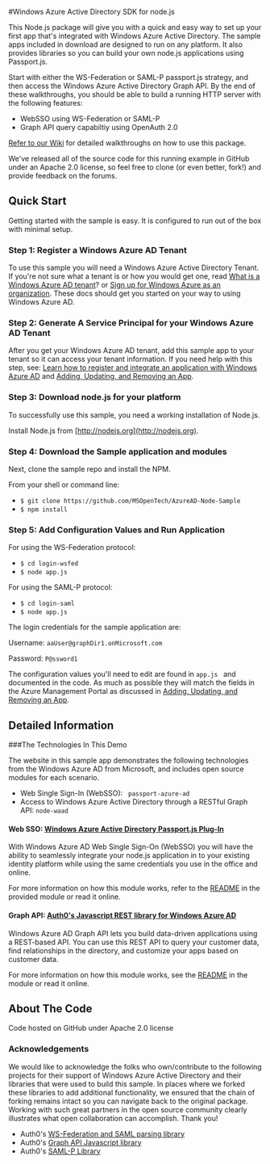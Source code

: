 #Windows Azure Active Directory SDK for node.js

This Node.js package will give you with a quick and easy way to set up your first app that's integrated with Windows Azure Active Directory. The sample apps included in download are designed to run on any platform. It also provides libraries so you can build your own node.js applications using Passport.js.

Start with either the WS-Federation or SAML-P passport.js strategy, and then access the Windows Azure Active Directory Graph API. By the end of these walkthroughs, you should be able to build a running HTTP server with the following features:

* WebSSO using WS-Federation or SAML-P
* Graph API query capabiltiy using OpenAuth 2.0

[Refer to our Wiki](https://github.com/MSOpenTech/AzureAD-Node-Sample/wiki) for detailed walkthroughs on how to use this package.

We've released all of the source code for this running example in GitHub under an Apache 2.0 license, so feel free to clone (or even better, fork!) and provide feedback on the forums.

## Quick Start

Getting started with the sample is easy. It is configured to run out of the box with minimal setup. 

### Step 1: Register a Windows Azure AD Tenant

To use this sample you will need a Windows Azure Active Directory Tenant. If you're not sure what a tenant is or how you would get one, read [What is a Windows Azure AD tenant](http://technet.microsoft.com/library/jj573650.aspx)? or [Sign up for Windows Azure as an organization](http://www.windowsazure.com/en-us/manage/services/identity/organizational-account/). These docs should get you started on your way to using Windows Azure AD.

### Step 2: Generate A Service Principal for your Windows Azure AD Tenant

After you get your Windows Azure AD tenant, add this sample app to your tenant so it can access your tenant information. If you need help with this step, see: [Learn how to register and integrate an application with Windows Azure AD](http://msdn.microsoft.com/en-us/library/windowsazure/dn151122.aspx) and [Adding, Updating, and Removing an App](http://msdn.microsoft.com/en-us/library/windowsazure/dn132599.aspx).

### Step 3: Download node.js for your platform
To successfully use this sample, you need a working installation of Node.js.

Install Node.js from [http://nodejs.org](http://nodejs.org). 

### Step 4: Download the Sample application and modules

Next, clone the sample repo and install the NPM.

From your shell or command line:

* `$ git clone https://github.com/MSOpenTech/AzureAD-Node-Sample`
* `$ npm install`

### Step 5: Add Configuration Values and Run Application

For using the WS-Federation protocol:

* `$ cd login-wsfed`
* `$ node app.js`

For using the SAML-P protocol:

* `$ cd login-saml`
* `$ node app.js`

The login credentials for the sample application are:

Username: `aaUser@graphDir1.onMicrosoft.com`

Password: `P@ssword1`


The configuration values you'll need to edit are found in ```app.js ``` and documented in the code. As much as possible they will match the fields in the Azure Management Portal as discussed in [Adding, Updating, and Removing an App](http://msdn.microsoft.com/en-us/library/windowsazure/dn132599.aspx).

## Detailed Information


###The Technologies In This Demo

The website in this sample app demonstrates the following technologies from the Windows Azure AD from Microsoft, and includes open source modules for each scenario.

- Web Single Sign-In (WebSSO): ``` passport-azure-ad```
- Access to Windows Azure Active Directory through a RESTful Graph API: ```node-waad```


#### Web SSO: [Windows Azure Active Directory Passport.js Plug-In](https://github.com/MSOpenTech/passport-azure-ad)

With Windows Azure AD Web Single Sign-On (WebSSO) you will have the ability to seamlessly integrate your node.js application in to your existing identity platform while using the same credentials you use in the office and online.

For more information on how this module works, refer to the [README](https://github.com/MSOpenTech/passport-azure-ad) in the provided module or read it online.

#### Graph API: [Auth0's Javascript REST library for Windows Azure AD](https://github.com/auth0/node-waad)

Windows Azure AD Graph API lets you build data-driven applications using a REST-based API. You can use this REST API to query your customer data, find relationships in the directory, and customize your apps based on customer data.

For more information on how this module works, see the [README](https://github.com/auth0/node-waad) in the module or read it online.



## About The Code

Code hosted on GitHub under Apache 2.0 license

### Acknowledgements 

We would like to acknowledge the folks who own/contribute to the following projects for their support of Windows Azure Active Directory and their libraries that were used to build this sample. In places where we forked these libraries to add additional functionality, we ensured that the chain of forking remains intact so you can navigate back to the original package. Working with such great partners in the open source community clearly illustrates what open collaboration can accomplish. Thank you!

* Auth0's [WS-Federation and SAML parsing library](https://github.com/auth0/passport-wsfed-saml2)
* Auth0's [Graph API Javascript library](https://github.com/auth0/node-waad)
* Auth0's [SAML-P Library](https://github.com/auth0/node-saml)


[passport-wsfed]: https://github.com/WindowsAzureAD/passport-wsfed-saml2
[node-waad]: https://github.com/WindowsAzureAD/activedirectoryauthenticationlib-sdk-for-node


